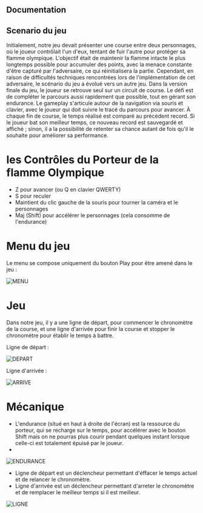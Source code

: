 ## Documentation

## Scenario du jeu

Initialement, notre jeu devait présenter une course entre deux personnages, où le joueur contrôlait l'un d'eux, tentant de fuir l'autre pour protéger sa flamme olympique. L'objectif était de maintenir la flamme intacte le plus longtemps possible pour accumuler des points, avec la menace constante d'être capturé par l'adversaire, ce qui réinitialisera la partie. Cependant, en raison de difficultés techniques rencontrées lors de l'implémentation de cet adversaire, le scénario du jeu a évolué vers un autre jeu.
Dans la version finale du jeu, le joueur se retrouve seul sur un circuit de course. Le défi est de compléter le parcours aussi rapidement que possible, tout en gérant son endurance. Le gameplay s'articule autour de la navigation via souris et clavier, avec le joueur qui doit suivre le tracé du parcours pour avancer. À chaque fin de course, le temps réalisé est comparé au précédent record. Si le joueur bat son meilleur temps, ce nouveau record est sauvegardé et affiché ; sinon, il a la possibilité de retenter sa chance autant de fois qu'il le souhaite pour améliorer sa performance.

# les Contrôles du Porteur de la flamme Olympique

* Z pour avancer (ou Q en clavier QWERTY)
* S pour reculer
* Maintient du clic gauche de la souris pour tourner la caméra et le personnages
* Maj (Shift) pour accélérer le personnages (cela consomme de l'endurance)

# Menu du jeu 

Le menu se compose uniquement du bouton Play pour être amené dans le jeu :

![MENU](https://github.com/Masnie1/Olympic-Adventure-Game/assets/91393594/4bb10805-96e2-4bce-8990-2e56679f0bde)

# Jeu

Dans notre jeu, il y a une ligne de départ, pour commencer le chronomètre de la course, et une ligne d'arrivée pour finir la course et stopper le chronomètre pour établir le temps à battre.

Ligne de départ :

![DEPART](https://github.com/Masnie1/Olympic-Adventure-Game/assets/91393594/da98d6d0-dd91-4232-9357-952421c04151)

Ligne d'arrivée :

![ARRIVE](https://github.com/Masnie1/Olympic-Adventure-Game/assets/91393594/9da4aba9-a44b-4c74-a584-70e27a015364)

# Mécanique

- L'endurance (situé en haut à droite de l'écran) est la ressource du porteur, qui se recharge sur le temps, pour accélérer avec le bouton Shift mais on ne pourras plus courir pendant quelques instant lorsque celle-ci est totalement épuisé par le joueur.
- 
![ENDURANCE](https://github.com/Masnie1/Olympic-Adventure-Game/assets/91393594/97380861-9ac1-40bf-9e68-f5930edc7a0b)

- Ligne de départ est un déclencheur permettant d'éffacer le temps actuel et de relancer le chronomètre.
- Ligne d'arrivée est un déclencheur permettant d'arreter le chronomètre et de remplacer le meilleur temps si il est meilleur.

![LIGNE](https://github.com/Masnie1/Olympic-Adventure-Game/assets/91393594/e7e36698-a987-4d53-8683-d94bb4a75d12)
